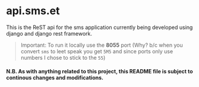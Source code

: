 
# api.sms.et

This is the ReST api for the sms application currently being developed using django and django rest framework.

> Important: To run it locally use the **8055** port (Why? b/c when you convert ```sms``` to leet speak you get ```5M5``` and since ports only use numbers I chose to stick to the ```55```)
>
#### N.B. As with anything related to this project, this README file is subject to continous changes and modifications.
